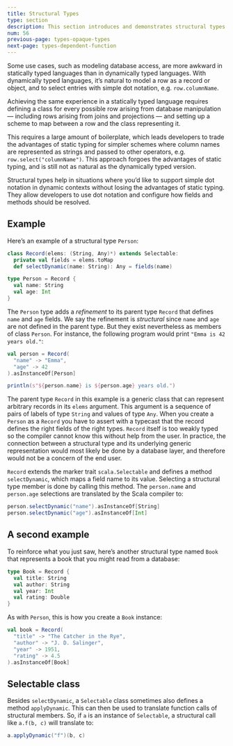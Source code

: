 ```yaml
---
title: Structural Types
type: section
description: This section introduces and demonstrates structural types in Scala 3.
num: 56
previous-page: types-opaque-types
next-page: types-dependent-function
---
```



<!-- TODO: I’d still like to simplify this more. -->
Some use cases, such as modeling database access, are more awkward in statically typed languages than in dynamically typed languages. With dynamically typed languages, it’s natural to model a row as a record or object, and to select entries with simple dot notation, e.g. `row.columnName`.

Achieving the same experience in a statically typed language requires defining a class for every possible row arising from database manipulation — including rows arising from joins and projections — and setting up a scheme to map between a row and the class representing it.

This requires a large amount of boilerplate, which leads developers to trade the advantages of static typing for simpler schemes where column names are represented as strings and passed to other operators, e.g. `row.select("columnName")`. This approach forgoes the advantages of static typing, and is still not as natural as the dynamically typed version.

Structural types help in situations where you’d like to support simple dot notation in dynamic contexts without losing the advantages of static typing. They allow developers to use dot notation and configure how fields and methods should be resolved.

## Example

Here’s an example of a structural type `Person`:

```scala
class Record(elems: (String, Any)*) extends Selectable:
  private val fields = elems.toMap
  def selectDynamic(name: String): Any = fields(name)

type Person = Record {
  val name: String
  val age: Int
}
```

The `Person` type adds a _refinement_ to its parent type `Record` that defines `name` and `age` fields. We say the refinement is _structural_ since  `name` and `age` are not defined in the parent type. But they exist nevertheless as members of class `Person`. For instance, the following program would print `"Emma is 42 years old."`:

```scala
val person = Record(
  "name" -> "Emma",
  "age" -> 42
).asInstanceOf[Person]

println(s"${person.name} is ${person.age} years old.")
```

The parent type `Record` in this example is a generic class that can represent arbitrary records in its `elems` argument. This argument is a sequence of pairs of labels of type `String` and values of type `Any`. When you create a `Person` as a `Record` you have to assert with a typecast that the record defines the right fields of the right types. `Record` itself is too weakly typed so the compiler cannot know this without help from the user. In practice, the connection between a structural type and its underlying generic representation would most likely be done by a database layer, and therefore would not be a concern of the end user.

`Record` extends the marker trait `scala.Selectable` and defines a method `selectDynamic`, which maps a field name to its value. Selecting a structural type member is done by calling this method. The `person.name` and `person.age` selections are translated by the Scala compiler to:

```scala
person.selectDynamic("name").asInstanceOf[String]
person.selectDynamic("age").asInstanceOf[Int]
```

## A second example

To reinforce what you just saw, here’s another structural type named `Book` that represents a book that you might read from a database:

```scala
type Book = Record {
  val title: String
  val author: String
  val year: Int
  val rating: Double
}
```

As with `Person`, this is how you create a `Book` instance:

```scala
val book = Record(
  "title" -> "The Catcher in the Rye",
  "author" -> "J. D. Salinger",
  "year" -> 1951,
  "rating" -> 4.5
).asInstanceOf[Book]
```

## Selectable class

Besides `selectDynamic`, a `Selectable` class sometimes also defines a method `applyDynamic`. This can then be used to translate function calls of structural members. So, if `a` is an instance of `Selectable`, a structural call like `a.f(b, c)` will translate to:

```scala
a.applyDynamic("f")(b, c)
```

